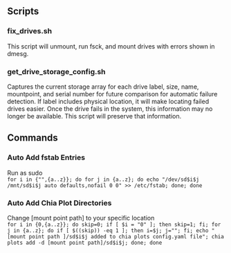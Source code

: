 ## Scripts  
### fix_drives.sh  
This script will unmount, run fsck, and mount drives with errors shown in dmesg.
### get_drive_storage_config.sh  
Captures the current storage array for each drive label, size, name, mountpoint, and serial number for future comparison for automatic failure detection. If label includes physical location, it will make locating failed drives easier. Once the drive fails in the system, this information may no longer be available. This script will preserve that information.  
## Commands  
### Auto Add fstab Entries  
Run as sudo  
`for i in {"",{a..z}}; do for j in {a..z}; do echo "/dev/sd$i$j /mnt/sd$i$j auto defaults,nofail 0 0" >> /etc/fstab; done; done`
### Auto Add Chia Plot Directories  
Change [mount point path] to your specific location  
`for i in {0,{a..z}}; do skip=0; if [ $i = "0" ]; then skip=1; fi; for j in {a..z}; do if [ $((skip)) -eq 1 ]; then i=$j; j=""; fi; echo "[mount point path ]/sd$i$j added to chia plots config.yaml file"; chia plots add -d [mount point path]/sd$i$j; done; done`
